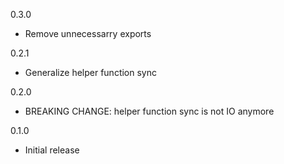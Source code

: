 0.3.0

* Remove unnecessarry exports

0.2.1

* Generalize helper function sync

0.2.0

* BREAKING CHANGE: helper function sync is not IO anymore

0.1.0

* Initial release
